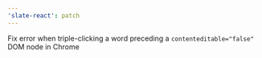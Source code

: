 ```yaml
---
'slate-react': patch
---
```


Fix error when triple-clicking a word preceding a `contenteditable="false"` DOM node in Chrome
